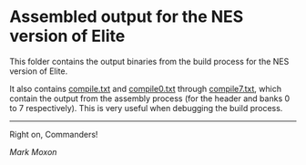 # Assembled output for the NES version of Elite

This folder contains the output binaries from the build process for the NES version of Elite.

It also contains [compile.txt](compile.txt) and [compile0.txt](compile0.txt) through [compile7.txt](compile7.txt), which contain the output from the assembly process (for the header and banks 0 to 7 respectively). This is very useful when debugging the build process.

---

Right on, Commanders!

_Mark Moxon_